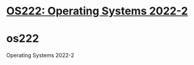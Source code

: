 # [OS222: Operating Systems 2022-2 ](https://github.com/bayurisma29/os222)

os222
======
Operating Systems 2022-2 
